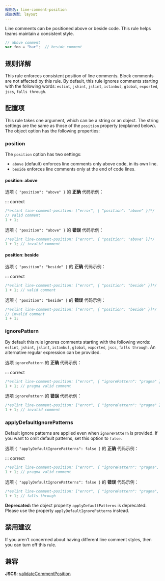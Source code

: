 ```yaml
---
规则名: line-comment-position
规则类型: layout
---
```



Line comments can be positioned above or beside code. This rule helps teams maintain a consistent style.

```js
// above comment
var foo = "bar";  // beside comment
```

## 规则详解

This rule enforces consistent position of line comments. Block comments are not affected by this rule. By default, this rule ignores comments starting with the following words: `eslint`, `jshint`, `jslint`, `istanbul`, `global`, `exported`, `jscs`, `falls through`.

## 配置项

This rule takes one argument, which can be a string or an object. The string settings are the same as those of the `position` property (explained below). The object option has the following properties:

### position

The `position` option has two settings:

* `above` (default) enforces line comments only above code, in its own line.
* `beside` enforces line comments only at the end of code lines.

#### position: above

选项 `{ "position": "above" }` 的 **正确** 代码示例：

::: correct

```js
/*eslint line-comment-position: ["error", { "position": "above" }]*/
// valid comment
1 + 1;
```

选项 `{ "position": "above" }` 的 **错误** 代码示例：



```js
/*eslint line-comment-position: ["error", { "position": "above" }]*/
1 + 1; // invalid comment
```

#### position: beside

选项 `{ "position": "beside" }` 的 **正确** 代码示例：

::: correct

```js
/*eslint line-comment-position: ["error", { "position": "beside" }]*/
1 + 1; // valid comment
```

选项 `{ "position": "beside" }` 的 **错误** 代码示例：



```js
/*eslint line-comment-position: ["error", { "position": "beside" }]*/
// invalid comment
1 + 1;
```

### ignorePattern

By default this rule ignores comments starting with the following words: `eslint`, `jshint`, `jslint`, `istanbul`, `global`, `exported`, `jscs`, `falls through`. An alternative regular expression can be provided.

选项 `ignorePattern` 的 **正确** 代码示例：

::: correct

```js
/*eslint line-comment-position: ["error", { "ignorePattern": "pragma" }]*/
1 + 1; // pragma valid comment
```

选项 `ignorePattern` 的 **错误** 代码示例：



```js
/*eslint line-comment-position: ["error", { "ignorePattern": "pragma" }]*/
1 + 1; // invalid comment
```

### applyDefaultIgnorePatterns

Default ignore patterns are applied even when `ignorePattern` is provided. If you want to omit default patterns, set this option to `false`.

选项 `{ "applyDefaultIgnorePatterns": false }` 的 **正确** 代码示例：

::: correct

```js
/*eslint line-comment-position: ["error", { "ignorePattern": "pragma", "applyDefaultIgnorePatterns": false }]*/
1 + 1; // pragma valid comment
```

选项 `{ "applyDefaultIgnorePatterns": false }` 的 **错误** 代码示例：



```js
/*eslint line-comment-position: ["error", { "ignorePattern": "pragma", "applyDefaultIgnorePatterns": false }]*/
1 + 1; // falls through
```

**Deprecated:** the object property `applyDefaultPatterns` is deprecated. Please use the property `applyDefaultIgnorePatterns` instead.

## 禁用建议

If you aren't concerned about having different line comment styles, then you can turn off this rule.

## 兼容

**JSCS**: [validateCommentPosition](https://jscs-dev.github.io/rule/validateCommentPosition)
